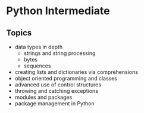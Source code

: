 # Python Intermediate

## Topics

- data types in depth
  - strings and string processing
  - bytes
  - sequences
- creating lists and dictionaries via comprehensions
- object oriented programming and classes
- advanced use of control structures
- throwing and catching exceptions
- modules and packages
- package management in Python
